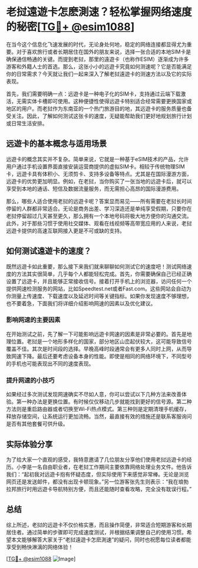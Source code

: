 # 老挝遠遊卡怎麽測速？轻松掌握网络速度的秘密[[TG💪+ @esim1088](https://t.me/s/esim1088)]

在当今这个信息化飞速发展的时代，无论身处何地，稳定的网络连接都显得尤为重要。对于喜欢旅行或者长期居住在国外的朋友来说，选择一张合适的本地SIM卡是确保通信畅通的关键。而提到老挝，那里的遠遊卡（也称作ESIM）逐渐成为许多游客和外籍人士的首选。那么，这张小小的远遊卡究竟如何测速呢？它是否能满足你的日常需求？今天就让我们一起来深入了解老挝遠遊卡的测速方法以及它的实际表现。

首先，我们需要明确一点：远遊卡是一种电子化的SIM卡，支持通过云端下载激活，无需实体卡槽即可使用。这种便捷性使得远遊卡特别适合经常需要更换国家或地区的用户。而老挝作为东南亚的一个热门旅游目的地，其远遊卡的服务质量也备受关注。因此，了解如何测试这张卡的速度，无疑能帮助我们更好地规划旅行计划或日常生活安排。

## 远遊卡的基本概念与适用场景

远遊卡的概念其实并不复杂。简单来说，它就是一种基于eSIM技术的产品，允许用户通过手机设置界面直接安装运营商提供的虚拟SIM卡。相较于传统物理SIM卡，远遊卡具有体积小、无须剪卡、支持多设备等特点。尤其是在国际漫游方面，远遊卡的优势更加明显。例如，在老挝，当你购买了一张当地的远遊卡后，就可以享受到本地的通话、短信及数据流量服务，而无需担心高昂的国际漫游费用。

那么，哪些人适合使用老挝的远遊卡呢？答案显而易见——所有需要在老挝长时间停留的人群都非常适合。无论是商务出差、学习深造还是单纯享受假期，只要你在老挝停留超过几天甚至更久，那么拥有一个本地号码将极大地方便你的沟通交流。此外，对于那些习惯于使用社交媒体、观看在线视频等高带宽应用的人来说，老挝远遊卡提供的高速互联网接入更是不可或缺的支持。

## 如何测试遠遊卡的速度？

既然远遊卡如此重要，那么接下来我们就来聊聊如何测试它的速度吧！测试网络速度的方法其实很简单，几乎每个人都能轻松完成。首先，你需要确保自己已经正确设置了远遊卡，并且能够正常接收信号。接着打开手机上的浏览器，访问任何一个提供网速检测服务的网站，比如Speedtest.net或者Fast.com。这些网站会自动为你测量上传速度、下载速度以及延迟时间等关键指标。如果你发现速度不够理想，也不要着急，下面我们将详细介绍影响网速的因素以及优化建议。

### 影响网速的主要因素

在开始测试之前，先了解一下可能影响远遊卡网速的因素是非常必要的。首先是地理位置。老挝是一个地形多样化的国家，部分地区山峦起伏较大，这可能导致信号覆盖不佳。其次是时间段的选择。早晚高峰时段通常会有更多人同时上网，从而导致网速下降。最后还要考虑设备本身的性能。即使是相同的网络环境下，不同型号的手机也可能表现出不同的速度表现。

### 提升网速的小技巧

如果经过多次测试发现网速确实不尽如人意，你可以尝试以下几种方法来改善体验。第一种办法是更换位置。有时候仅仅移动几步就能找到更好的信号源。第二种方法则是重启路由器或者切换至Wi-Fi热点模式。第三种则是定期清理手机缓存，释放存储空间，让系统运行更加流畅。当然，最直接有效的措施还是联系客服询问是否有其他套餐可供升级。

## 实际体验分享

为了给大家一个直观的感受，我特意邀请了几位朋友分享他们使用老挝远遊卡的经历。小李是一名自由职业者，在老挝工作期间主要依靠网络处理业务文件。他告诉我们：“起初我对远遊卡抱有怀疑态度，但实际使用下来感觉非常棒。无论是浏览网页还是发送邮件，都没有出现卡顿现象。”另一位游客张先生则表示：“我在琅勃拉邦旅行时用远遊卡导航特别方便，而且还能随时查看攻略，完全没有耽误行程。”

## 总结

综上所述，老挝的远遊卡不仅价格实惠，而且操作简便，非常适合短期游客和长期居住者。通过简单的步骤即可完成速度测试，并根据结果调整自己的使用习惯。希望本文能够解答大家关于“老挝遠遊卡怎麽測速”的疑问，同时也祝愿每位读者都能享受到畅快淋漓的网络体验！

[[TG💪+ @esim1088](https://t.me/s/esim1088) ![Image](https://i.postimg.cc/4NQfJmqS/Snipaste-2025-05-13-00-14-12.png)]